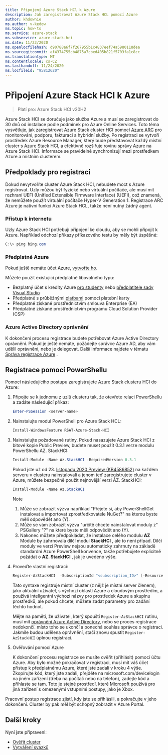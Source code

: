 ```yaml
---
title: Připojení Azure Stack HCl k Azure
description: Jak zaregistrovat Azure Stack HCL pomocí Azure
author: khdownie
ms.author: v-kedow
ms.topic: how-to
ms.service: azure-stack
ms.subservice: azure-stack-hci
ms.date: 11/23/2020
ms.openlocfilehash: d90788a6f7f267955b1c4837eef74a5980118dea
ms.sourcegitcommit: af4374755cb4875a7cbed405b821f5703fa1c8cc
ms.translationtype: MT
ms.contentlocale: cs-CZ
ms.lasthandoff: 11/24/2020
ms.locfileid: "95812620"
---
```

# <a name="connect-azure-stack-hci-to-azure"></a>Připojení Azure Stack HCl k Azure

> Platí pro: Azure Stack HCI v20H2

Azure Stack HCI se doručuje jako služba Azure a musí se zaregistrovat do 30 dnů od instalace podle podmínek pro Azure Online Services. Toto téma vysvětluje, jak zaregistrovat Azure Stack cluster HCI pomocí [Azure ARC](https://azure.microsoft.com/services/azure-arc/) pro monitorování, podporu, fakturaci a hybridní služby. Po registraci se vytvoří prostředek Azure Resource Manager, který bude představovat každý místní cluster s Azure Stack HCI, a efektivně rozšiřuje rovinu správy Azure na Azure Stack HCI. Informace se pravidelně synchronizují mezi prostředkem Azure a místním clusterem. 

## <a name="prerequisites-for-registration"></a>Předpoklady pro registraci

Dokud nevytvoříte cluster Azure Stack HCI, nebudete moct s Azure registrovat. Uzly můžou být fyzické nebo virtuální počítače, ale musí mít rozhraní UEFI (Unified Extensible Firmware Interface) (UEFI), což znamená, že nemůžete použít virtuální počítače Hyper-V Generation 1. Registrace ARC Azure je nativní funkcí Azure Stack HCL, takže není nutný žádný agent.

### <a name="internet-access"></a>Přístup k internetu

Uzly Azure Stack HCI potřebují připojení ke cloudu, aby se mohli připojit k Azure. Například odchozí příkazy příkazového testu by měly být úspěšné:

```PowerShell
C:\> ping bing.com
```

### <a name="azure-subscription"></a>Předplatné Azure

Pokud ještě nemáte účet Azure, [vytvořte ho](https://azure.microsoft.com/). 

Můžete použít existující předplatné libovolného typu:
- Bezplatný účet s kredity Azure [pro studenty](https://azure.microsoft.com/free/students/) nebo [předplatitele sady Visual Studio](https://azure.microsoft.com/pricing/member-offers/credit-for-visual-studio-subscribers/)
- Předplatné s průběžnými [platbami](https://azure.microsoft.com/pricing/purchase-options/pay-as-you-go/) pomocí platební karty
- Předplatné získané prostřednictvím smlouva Enterprise (EA)
- Předplatné získané prostřednictvím programu Cloud Solution Provider (CSP)

### <a name="azure-active-directory-permissions"></a>Azure Active Directory oprávnění

K dokončení procesu registrace budete potřebovat Azure Active Directory oprávnění. Pokud je ještě nemáte, požádejte správce Azure AD, aby vám udělil oprávnění, nebo je delegovat. Další informace najdete v tématu [Správa registrace Azure](../manage/manage-azure-registration.md#azure-active-directory-permissions) .

## <a name="register-using-powershell"></a>Registrace pomocí PowerShellu

Pomocí následujícího postupu zaregistrujete Azure Stack clusteru HCI do Azure:

1. Připojte se k jednomu z uzlů clusteru tak, že otevřete relaci PowerShellu a zadáte následující příkaz:

   ```PowerShell
   Enter-PSSession <server-name>
   ```

2. Nainstalujte modul PowerShell pro Azure Stack HCL:

   ```PowerShell
   Install-WindowsFeature RSAT-Azure-Stack-HCI
   ```

3. Nainstalujte požadované rutiny. Pokud nasazujete Azure Stack HCI z bitové kopie Public Preview, budete muset použít 0.3.1 verze modulu PowerShellu AZ. StackHCI:

   ```PowerShell
   Install-Module -Name Az.StackHCI -RequiredVersion 0.3.1
   ```

   Pokud jste už od 23. [listopadu 2020 Preview (KB4586852)](../release-notes.md) na každém serveru v clusteru nainstalovali a jenom teď zaregistrujete cluster v Azure, můžete bezpečně použít nejnovější verzi AZ. StackHCI:

   ```PowerShell
   Install-Module -Name Az.StackHCI
   ```

   > [!NOTE]
   > 1. Může se zobrazit výzva například "Přejete si, aby PowerShellGet instalovat a importovat zprostředkovatele NuGet?" na kterou byste měli odpovědět ano (Y).
   > 2. Může se vám zobrazit výzva "určitě chcete nainstalovat moduly z" PSGallery "?" na které byste měli odpovědět ano (Y).
   > 3. Nakonec můžete předpokládat, že instalace celého modulu **AZ** Module by zahrnovala dílčí modul **StackHCI** , ale to není případ. Dílčí moduly ve verzi Preview nejsou automaticky zahrnuty na základě standardní Azure PowerShell konvence, takže potřebujete explicitně požádat o **AZ. StackHCI** , jak je uvedeno výše.

4. Proveďte vlastní registraci:

   ```PowerShell
   Register-AzStackHCI  -SubscriptionId "<subscription_ID>" [-ResourceName] [-ResourceGroupName]
   ```

   Tato syntaxe registruje místní cluster (z nějž je místní server členem), jako aktuální uživatel, s výchozí oblastí Azure a cloudovým prostředím, a používá inteligentní výchozí názvy pro prostředek Azure a skupinu prostředků, ale pokud chcete, můžete zadat parametry pro zadání těchto hodnot.

   Mějte na paměti, že uživatel, který spouští `Register-AzStackHCI` rutinu, musí mít [oprávnění Azure Active Directory](../manage/manage-azure-registration.md#azure-active-directory-permissions), nebo se proces registrace nedokončí. místo toho se ukončí a ponechá souhlas správce o registraci. Jakmile budou udělena oprávnění, stačí znovu spustit `Register-AzStackHCI` úplnou registraci.

5. Ověřování pomocí Azure

   K dokončení procesu registrace se musíte ověřit (přihlásit) pomocí účtu Azure. Aby bylo možné pokračovat v registraci, musí mít váš účet přístup k předplatnému Azure, které jste zadali v kroku 4 výše. Zkopírujte kód, který jste zadali, přejděte na microsoft.com/devicelogin na jiném zařízení (třeba na počítač nebo na telefon), zadejte kód a přihlaste se tam. Toto je stejné prostředí, které Microsoft používá pro jiná zařízení s omezenými vstupními postupy, jako je Xbox.

Pracovní postup registrace zjistí, kdy jste se přihlásili, a pokračujte v jeho dokončení. Cluster by pak měl být schopný zobrazit v Azure Portal.

## <a name="next-steps"></a>Další kroky

Nyní jste připraveni:

- [Ověřit cluster](validate.md)
- [Vytváření svazků](../manage/create-volumes.md)
